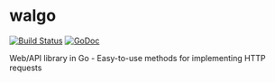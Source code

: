 # walgo

[![Build Status](https://travis-ci.org/mbanzon/walgo.png?branch=master)](https://travis-ci.org/mbanzon/walgo) [![GoDoc](https://godoc.org/gopkg.in/mbanzon/walgo.v1?status.svg)](https://godoc.org/gopkg.in/mbanzon/walgo.v1)

Web/API library in Go - Easy-to-use methods for implementing HTTP requests
